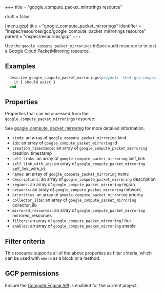 +++
title = "google_compute_packet_mirrorings resource"

draft = false


[menu.gcp]
title = "google_compute_packet_mirrorings"
identifier = "inspec/resources/gcp/google_compute_packet_mirrorings resource"
parent = "inspec/resources/gcp"
+++

Use the `google_compute_packet_mirrorings` InSpec audit resource to to test a Google Cloud PacketMirroring resource.

## Examples

```ruby
  describe google_compute_packet_mirrorings(project: 'chef-gcp-inspec', region: ' value_region') do
    it { should exist }
  end
```

## Properties

Properties that can be accessed from the `google_compute_packet_mirrorings` resource:

See [google_compute_packet_mirroring](google_compute_packet_mirroring) for more detailed information.

  * `kinds`: an array of `google_compute_packet_mirroring` kind
  * `ids`: an array of `google_compute_packet_mirroring` id
  * `creation_timestamps`: an array of `google_compute_packet_mirroring` creation_timestamp
  * `self_links`: an array of `google_compute_packet_mirroring` self_link
  * `self_link_with_ids`: an array of `google_compute_packet_mirroring` self_link_with_id
  * `names`: an array of `google_compute_packet_mirroring` name
  * `descriptions`: an array of `google_compute_packet_mirroring` description
  * `regions`: an array of `google_compute_packet_mirroring` region
  * `networks`: an array of `google_compute_packet_mirroring` network
  * `priorities`: an array of `google_compute_packet_mirroring` priority
  * `collector_ilbs`: an array of `google_compute_packet_mirroring` collector_ilb
  * `mirrored_resources`: an array of `google_compute_packet_mirroring` mirrored_resources
  * `filters`: an array of `google_compute_packet_mirroring` filter
  * `enables`: an array of `google_compute_packet_mirroring` enable

## Filter criteria

This resource supports all of the above properties as filter criteria, which can be used
with `where` as a block or a method.

## GCP permissions

Ensure the [Compute Engine API](https://console.cloud.google.com/apis/library/compute.googleapis.com/) is enabled for the current project.
